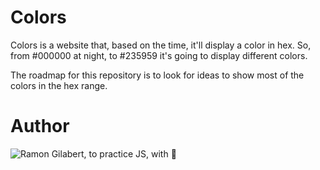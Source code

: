 # Colors

Colors is a website that, based on the time, it'll display a color in hex. So, from #000000 at night, to #235959 it's going to display different colors.

The roadmap for this repository is to look for ideas to show most of the colors in the hex range.

# Author

![Ramon Gilabert](https://twitter.com/RamonGilabert), to practice JS, with 💖

